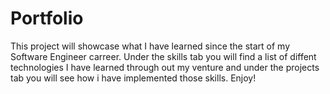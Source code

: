 # Portfolio
This project will showcase what I have learned since the start of my Software Engineer carreer. Under the skills tab you will find a list of diffent technologies I have learned through out my venture and under the projects tab you will see how i have implemented those skills. Enjoy!
